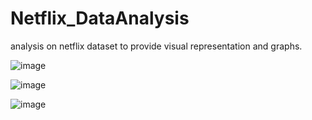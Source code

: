 # Netflix_DataAnalysis
analysis on netflix dataset to provide visual representation and graphs.

![image](https://github.com/anjali-28-main/Netflix_DataAnalysis/assets/157128517/faa696ed-76c2-4d32-93b2-611a725f9600)

![image](https://github.com/anjali-28-main/Netflix_DataAnalysis/assets/157128517/e7e180f3-b7e9-4214-8ac8-248051d9eb8e)

![image](https://github.com/anjali-28-main/Netflix_DataAnalysis/assets/157128517/8f0e0ac8-7e7c-416b-8732-143a304bdc88)


